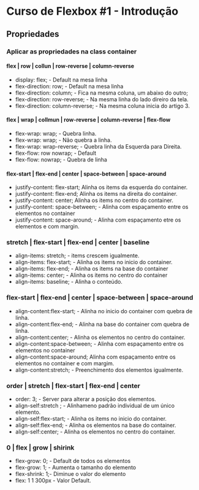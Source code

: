 # Curso de Flexbox #1 - Introdução

## Propriedades
### Aplicar as propriedades na class container 

#### flex | row | collun | row-reverse | column-reverse
- display: flex; - Default na mesa linha
- flex-direction: row; - Default na mesa linha
- flex-direction: column; - Fica na mesma coluna, um abaixo do outro;
- flex-direction: row-reverse; - Na mesma linha do lado direiro da tela.
- flex-direction: column-reverse; - Na mesma coluna inicia do artigo 3.
#### flex | wrap | collmun | row-reverse | column-reverse | flex-flow
- flex-wrap: wrap; - Quebra linha.
- flex-wrap: wrap; - Não quebra a linha.
- flex-wrap: wrap-reverse; - Quebra linha da Esquerda para Direita.
- flex-flow: row nowrap; - Default 
- flex-flow: nowrap; - Quebra de linha

#### flex-start |  flex-end | center | space-between | space-around
- justify-content: flex-start; Alinha os items da esquerda do container.
- justify-content: flex-end; Alinha os items na direita do container.
- justify-content: center; Alinha os items no centro do container.
- justify-content: space-between; - Alinha com espaçamento entre os elementos no container
- justify-content: space-around; - Alinha com espaçamento etre os elementos e com margin.

### stretch | flex-start | flex-end | center | baseline
- align-items: stretch; - items crescem igualmente.
- align-items: flex-start; - Alinha os items no inicio do container.
- align-items: flex-end; - Alinha os items na base do container
- align-items: center; - Alinha os items no centro do container
- align-items: baseline; - Alinha o conteúdo.
### flex-start | flex-end | center | space-between | space-around
- align-content:flex-start; - Alinha no inicio do container com quebra de linha. 
- align-content:flex-end; - Alinha na base do container com quebra de linha.
- align-content:center; - Alinha os elementos no centro do container.
- align-content:space-between; - Alinha com espaçamento entre os elementos no container
- align-content:space-around; Alinha com espaçamento entre os elementos no container e com margim.
- align-content:stretch; - Preenchimento dos elementos igualmente.

### order | stretch | flex-start | flex-end | center
- order: 3; - Server para alterar a posição dos elementos.
- align-self:stretch ; - Alinhameno padrão individual de um único elemento.
- align-self:flex-start; - Alinha os items no inicio do container.
- align-self:flex-end; - Alinha os elementos na base do container.
- align-self:center; -  Alinha os elementos no centro do container.

### 0 | flex | grow | shirink
- flex-grow: 0; - Default de todos os elementos
- flex-grow: 1; - Aumenta o tamanho do elemento
- flex-shrink: 1;- Diminue o valor do elemento
- flex: 1 1 300px - Valor Default.




 
